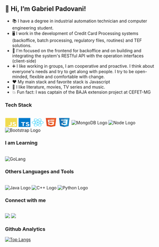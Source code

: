 ## 👋 Hi, I’m Gabriel Padovani!
- 📚 I have a degree in industrial automation technician and computer engineering student.
- 🖥️ I work in the development of Credit Card Processing systems (backoffice, batch processing, regulatory files, routines) and TEF solutions.
- 🎯 I'm focused on the frontend for backoffice and on building and integrating the system's RESTful API with the operation interfaces (client-side)
- :heavy_plus_sign: I like working in groups, I am cooperative and proactive. I think about everyone's needs and try to get along with people. I try to be open-minded, flexible and comfortable with change.
- ❤️ My main stack and favorite stack is Javascript
- 🔭 I like literature, movies, TV series and music.
- 💥 Fun fact: I was captain of the BAJA extension project at CEFET-MG

### Tech Stack
<div style="display: inline_block"><br>
  <img align="center" alt="Javascript Logo" height="30" width="40" src="https://raw.githubusercontent.com/devicons/devicon/master/icons/javascript/javascript-plain.svg">
  <img align="center" alt="Typescript Logo" height="30" width="40" src="https://raw.githubusercontent.com/devicons/devicon/master/icons/typescript/typescript-plain.svg">
  <img align="center" alt="React Logo" height="30" width="40" src="https://raw.githubusercontent.com/devicons/devicon/master/icons/react/react-original.svg">
  <img align="center" alt="Html Logo" height="30" width="40" src="https://raw.githubusercontent.com/devicons/devicon/master/icons/html5/html5-original.svg">
  <img align="center" alt="CSS Logo" height="30" width="40" src="https://raw.githubusercontent.com/devicons/devicon/master/icons/css3/css3-original.svg">
  <img align="center" alt="MongoDB Logo" height="30" width="40" src="https://cdn.jsdelivr.net/gh/devicons/devicon/icons/mongodb/mongodb-original.svg" />
  <img align="center" alt="Node Logo" height="30" width="40" src="https://cdn.jsdelivr.net/gh/devicons/devicon/icons/nodejs/nodejs-original.svg" />
  <img align="center" alt="Bootstrap Logo" height="30" width="40" src="https://cdn.jsdelivr.net/gh/devicons/devicon/icons/bootstrap/bootstrap-plain.svg" />
</div>

### I am Learning
<div style="display: inline_block"><br>
  <img align="center" alt="GoLang" height="30" width="40" src="https://cdn.jsdelivr.net/gh/devicons/devicon/icons/go/go-original.svg">
</div>

### Others Languages and Tools
<div style="display: inline_block"><br>
  <img align="center" alt="Java Logo" height="30" width="40" src="https://cdn.jsdelivr.net/gh/devicons/devicon/icons/java/java-original.svg" />
  <img align="center" alt="C++ Logo" height="30" width="40" src="https://cdn.jsdelivr.net/gh/devicons/devicon/icons/cplusplus/cplusplus-original.svg" />
  <img align="center" alt="Python Logo" height="30" width="40" src="https://cdn.jsdelivr.net/gh/devicons/devicon/icons/python/python-original.svg" />
<div>

### Connect with me
 <div style="display: inline_block"><br>
   <a href="https://www.linkedin.com/in/gabrielpadovani/?locale=en_US" target="_blank"><img src="https://img.shields.io/badge/-LinkedIn-%230077B5?style=for-the-badge&logo=linkedin&logoColor=white" target="_blank"></a> 
   <a href="https://instagram.com/gabrielpadov" target="_blank"><img loading="lazy" src="https://img.shields.io/badge/-Instagram-%23E4405F?style=for-the-badge&logo=instagram&logoColor=white" target="_blank"></a>
 <div>

### Github Analytics
[![Top Langs](https://github-readme-stats.vercel.app/api/top-langs/?username=gabrielpadov&layout=compact)](https://github.com/gabrielpadov/github-readme-stats)
